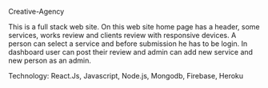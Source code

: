 

Creative-Agency

This is a full stack web site. On this web site home page has a header, some services, works review and clients review with responsive devices. A person can select a service and before submission he has to be login. In dashboard user can post their review and admin can add new service and new person as an admin.

Technology: React.Js, Javascript, Node.js, Mongodb, Firebase, Heroku
